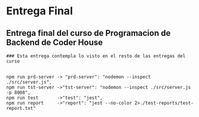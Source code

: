 # Entrega Final

## Entrega final del curso de Programacion de Backend de Coder House
    ### Esta entrega contempla lo visto en el resto de las entregas del curso


    npm run prd-server -> "prd-server": "nodemon --inspect ./src/server.js",
    npm run tst-server ->"tst-server": "nodemon --inspect ./src/server.js -p 8008",
    npm run test       ->"test": "jest",
    npm run report     ->"report": "jest --no-color 2>./test-reports/test-report.txt"
